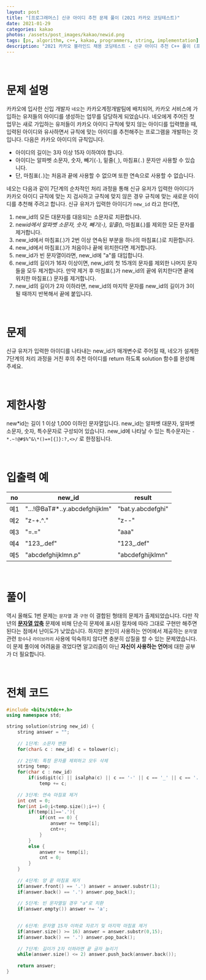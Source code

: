 ```yaml
---
layout: post
title: "[프로그래머스] 신규 아이디 추천 문제 풀이 (2021 카카오 코딩테스트)"
date: 2021-01-29
categories: kakao
photos: /assets/post_images/kakao/newid.png
tags: [ps, algorithm, c++, kakao, programmers, string, implementation]
description: "2021 카카오 블라인드 채용 코딩테스트 - 신규 아이디 추천 C++ 풀이 (프로그래머스)"
---
```


<br>

# 문제 설명

카카오에 입사한 신입 개발자 `네오`는 카카오계정개발팀에 배치되어, 카카오 서비스에 가입하는 유저들의 아이디를 생성하는 업무를 담당하게 되었습니다. 네오에게 주어진 첫 업무는 새로 가입하는 유저들이 카카오 아이디 규칙에 맞지 않는 아이디를 입력했을 때, 입력된 아이디와 유사하면서 규칙에 맞는 아이디를 추천해주는 프로그램을 개발하는 것입니다.
다음은 카카오 아이디의 규칙입니다.

- 아이디의 길이는 3자 이상 15자 이하여야 합니다.
- 아이디는 알파벳 소문자, 숫자, 빼기(`-`), 밑줄(`_`), 마침표(`.`) 문자만 사용할 수 있습니다.
- 단, 마침표(`.`)는 처음과 끝에 사용할 수 없으며 또한 연속으로 사용할 수 없습니다.

네오는 다음과 같이 7단계의 순차적인 처리 과정을 통해 신규 유저가 입력한 아이디가 카카오 아이디 규칙에 맞는 지 검사하고 규칙에 맞지 않은 경우 규칙에 맞는 새로운 아이디를 추천해 주려고 합니다.
신규 유저가 입력한 아이디가 `new_id` 라고 한다면,

1.  new_id의 모든 대문자를 대응되는 소문자로 치환합니다.
2.  new*id에서 알파벳 소문자, 숫자, 빼기(-), 밑줄(*), 마침표(.)를 제외한 모든 문자를 제거합니다.
3.  new_id에서 마침표(.)가 2번 이상 연속된 부분을 하나의 마침표(.)로 치환합니다.
4.  new_id에서 마침표(.)가 처음이나 끝에 위치한다면 제거합니다.
5.  new_id가 빈 문자열이라면, new_id에 "a"를 대입합니다.
6.  new_id의 길이가 16자 이상이면, new_id의 첫 15개의 문자를 제외한 나머지 문자들을 모두 제거합니다. 만약 제거 후 마침표(.)가 new_id의 끝에 위치한다면 끝에 위치한 마침표(.) 문자를 제거합니다.
7.  new_id의 길이가 2자 이하라면, new_id의 마지막 문자를 new_id의 길이가 3이 될 때까지 반복해서 끝에 붙입니다.

<br>

# 문제

신규 유저가 입력한 아이디를 나타내는 new_id가 매개변수로 주어질 때, 네오가 설계한 7단계의 처리 과정을 거친 후의 추천 아이디를 return 하도록 solution 함수를 완성해 주세요.

<br>

# 제한사항

new*id는 길이 1 이상 1,000 이하인 문자열입니다.
new_id는 알파벳 대문자, 알파벳 소문자, 숫자, 특수문자로 구성되어 있습니다.
new_id에 나타날 수 있는 특수문자는 `-*.~!@#$%^&\*()=+[{]}:?,<>/` 로 한정됩니다.

<br>

# 입출력 예

| no  | new_id                         | result            |
| --- | ------------------------------ | ----------------- |
| 예1 | "...!@BaT#\*..y.abcdefghijklm" | "bat.y.abcdefghi" |
| 예2 | "z-+.^."                       | "z--"             |
| 예3 | "=.="                          | "aaa"             |
| 예4 | "123\_.def"                    | "123\_.def"       |
| 예5 | "abcdefghijklmn.p"             | "abcdefghijklmn"  |

<br>

# 풀이

역시 올해도 1번 문제는 `문자열` 과 `구현` 이 결합된 형태의 문제가 출제되었습니다. 다만 작년의 [**문자열 압축**](https://yjyoon-dev.github.io/kakao/2020/11/05/kakao-strzip/) 문제에 비해 단순히 문제에 표시된 절차에 따라 그대로 구현만 해주면 된다는 점에서 난이도가 낮았습니다. 하지만 본인이 사용하는 언어에서 제공하는 `문자열` 관련 `함수`나 `라이브러리` 사용에 익숙하지 않다면 충분히 삽질을 할 수 있는 문제였습니다. 이 문제 풀이에 어려움을 겪었다면 알고리즘이 아닌 **자신이 사용하는 언어**에 대한 공부가 더 필요합니다.

<br>

# 전체 코드

```c++
#include <bits/stdc++.h>
using namespace std;

string solution(string new_id) {
    string answer = "";
    
    // 1단계: 소문자 변환
    for(char& c : new_id) c = tolower(c);
    
    // 2단계: 특정 문자를 제외하고 모두 삭제
    string temp;
    for(char c : new_id)
        if(isdigit(c) || isalpha(c) || c == '-' || c == '_' || c == '.')
            temp += c;
    
    // 3단계: 연속 마침표 제거
    int cnt = 0;
    for(int i=0;i<temp.size();i++) {
        if(temp[i]=='.'){
            if(cnt == 0) {
                answer += temp[i];
                cnt++;
            }
        }
        else {
            answer += temp[i];
            cnt = 0;
        }
    }
    
    // 4단계: 양 끝 마침표 제거
    if(answer.front() == '.') answer = answer.substr(1);
    if(answer.back() == '.') answer.pop_back();
    
    // 5단계: 빈 문자열일 경우 "a"로 치환
    if(answer.empty()) answer += 'a';
    

    // 6단계: 문자열 15자 이하로 자르기 및 마지막 마침표 제거
    if(answer.size() >= 16) answer = answer.substr(0,15);
    if(answer.back() == '.') answer.pop_back();
    
    // 7단계: 길이가 2자 이하라면 끝 글자 늘리기
    while(answer.size() <= 2) answer.push_back(answer.back());
    
    return answer;
}
```
